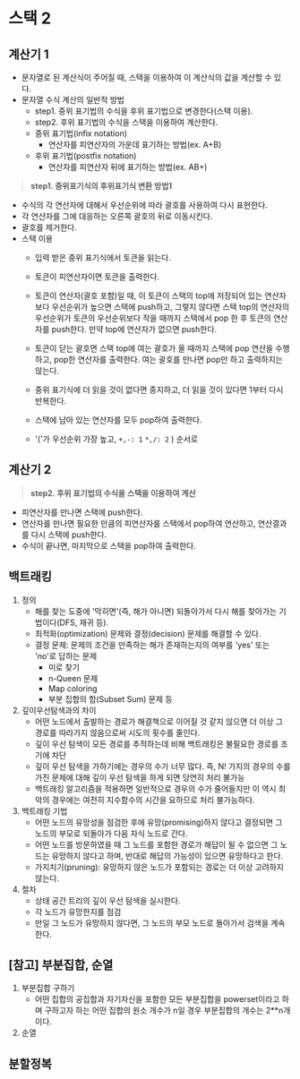 # 스택 2

## 계산기 1
- 문자열로 된 계산식이 주어질 때, 스택을 이용하여 이 계산식의 값을 계산할 수 있다.
- 문자열 수식 계산의 일반적 방법
    - step1. 중위 표기법의 수식을 후위 표기법으로 변경한다(스택 이용).
    - step2. 후위 표기법의 수식을 스택을 이용하여 계산한다.
    - 중위 표기법(infix notation)
        - 연산자를 피연산자의 가운데 표기하는 방법(ex. A+B)
    - 후위 표기법(postfix notation)
        - 연산자를 피연산자 뒤에 표기하는 방법(ex. AB+)
> **step1. 중위표기식의 후위표기식 변환 방법1**
- 수식의 각 연산자에 대해서 우선순위에 따라 괄호를 사용하여 다시 표현한다.
- 각 연산자를 그에 대응하는 오른쪽 괄호의 뒤로 이동시킨다.
- 괄호를 제거한다.
- 스택 이용
    - 입력 받은 중위 표기식에서 토큰을 읽는다.
    - 토큰이 피연산자이면 토큰을 출력한다.
    - 토큰이 연산자(괄호 포함)일 때, 이 토큰이 스택의 top에 저장되어 있는 연산자보다 우선순위가 높으면 스택에 push하고, 그렇지 않다면 스택 top의 연산자의 우선순위가 토큰의 우선순위보다 작을 때까지 스택에서 pop 한 후 토큰의 연산자를 push한다. 만약 top에 연산자가 없으면 push한다.
    - 토큰이 닫는 괄호면 스택 top에 여는 괄호가 올 때까지 스택에 pop 연산을 수행하고, pop한 연산자를 출력한다. 여는 괄호를 만나면 pop만 하고 출력하지는 않는다.
    - 중위 표기식에 더 읽을 것이 없다면 중지하고, 더 읽을 것이 있다면 1부터 다시 반복한다.
    - 스택에 남아 있는 연산자를 모두 pop하여 출력한다.
    
    - '('가 우선순위 가장 높고, `+,-: 1` `*,/: 2`  ) 순서로 

## 계산기 2
> **step2. 후위 표기법의 수식을 스택을 이용하여 계산**
- 피연산자를 만나면 스택에 push한다.
- 연산자를 만나면 필요한 만큼의 피연산자를 스택에서 pop하여 연산하고, 연산결과를 다시 스택에 push한다.
- 수식이 끝나면, 마지막으로 스택을 pop하여 출력한다.


## 백트래킹
1. 정의
    - 해를 찾는 도중에 '막히면'(즉, 해가 아니면) 되돌아가서 다시 해를 찾아가는 기법이다(DFS, 재귀 등).
    - 최적화(optimization) 문제와 결정(decision) 문제를 해결할 수 있다.
    - 결정 문제: 문제의 조건을 만족하는 해가 존재하는지의 여부를 'yes' 또는 'no'로 답하는 문제
        - 미로 찾기
        - n-Queen 문제
        - Map coloring
        - 부분 집합의 합(Subset Sum) 문제 등
2. 깊이우선탐색과의 차이
    - 어떤 노드에서 출발하는 경로가 해결책으로 이어질 것 같지 않으면 더 이상 그 경로를 따라가지 않음으로써 시도의 횟수를 줄인다.
    - 깊이 우선 탐색이 모든 경로를 추적하는데 비해 백트래킹은 불필요한 경로를 조기에 차단
    - 깊이 우선 탐색을 가하기에는 경우의 수가 너무 많다. 즉, N! 가지의 경우의 수를 가진 문제에 대해 깊이 우선 탐색을 하게 되면 당연히 처리 불가능
    - 백트래킹 알고리즘을 적용하면 일반적으로 경우의 수가 줄어들지만 이 역시 최악의 경우에는 여전히 지수함수의 시간을 요하므로 처리 불가능하다.
3. 백트래킹 기법
    - 어떤 노드의 유망성을 점검한 후에 유망(promising)하지 않다고 결정되면 그 노드의 부모로 되돌아가 다음 자식 노드로 간다.
    - 어떤 노드를 방문하였을 때 그 노드를 포함한 경로가 해답이 될 수 없으면 그 노드는 유망하지 않다고 하며, 반대로 해답의 가능성이 있으면 유망하다고 한다.
    - 가지치기(pruning): 유망하지 않은 노드가 포함되는 경로는 더 이상 고려하지 않는다.
4. 절차
    - 상태 공간 트리의 깊이 우선 탐색을 실시한다.
    - 각 노드가 유망한지를 점검
    - 만일 그 노드가 유망하지 않다면, 그 노드의 부모 노드로 돌아가서 검색을 계속한다.

## [참고] 부분집합, 순열
1. 부분집합 구하기
    - 어떤 집합의 공집합과 자기자신을 포함한 모든 부분집합을 powerset이라고 하며 구하고자 하는 어떤 집합의 원소 개수가 n일 경우 부분집합의 개수는 2**n개이다.
2. 순열

## 분할정복